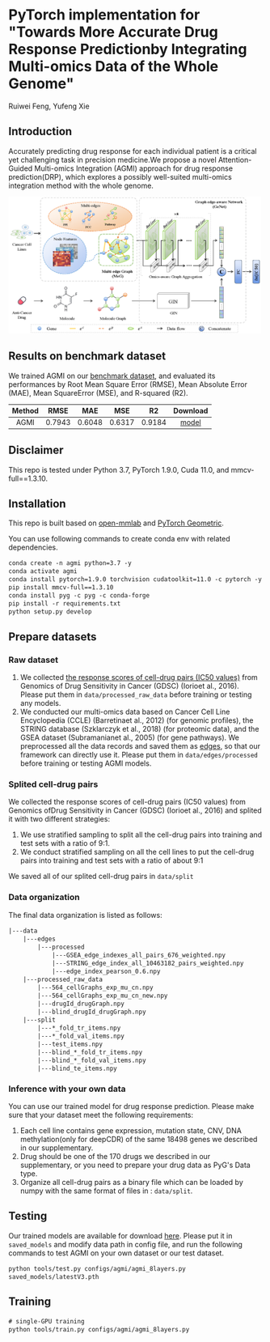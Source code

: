
<!-- # Towards More Accurate Drug Response Predictionby Integrating Multi-omics Data of the Whole Genome -->

# PyTorch implementation for "Towards More Accurate Drug Response Predictionby Integrating Multi-omics Data of the Whole Genome" <br/>

Ruiwei Feng, Yufeng Xie

## Introduction

Accurately predicting drug response for each individual patient is a critical yet challenging task in precision medicine.We propose a novel Attention-Guided Multi-omics Integration (AGMI) approach for drug response prediction(DRP), which
explores a possibly well-suited multi-omics integration method with the whole genome.

<img src="./images/overview.png" width="500">  <br/>


## Results on benchmark dataset

We trained AGMI on our [benchmark dataset](https://drive.google.com/drive/folders/1bFQvfxYoj_RNYrnYcfnFRtNTgul5DmTO?usp=sharing), and evaluated its performances by Root Mean Square Error (RMSE), Mean Absolute Error (MAE), Mean SquareError (MSE), and R-squared (R2).

|     Method     |  RMSE  | MAE | MSE | R2 |  Download |
|:--------------:|:-----:|:-----:|:-----:|:------:|:--------:|
|    AGMI     | 0.7943  | 0.6048  | 0.6317  |  0.9184  | [model](https://drive.google.com/drive/folders/1q2Hdp9ntUZcooK8aM_R4XjDAIvnInMtJ?usp=sharing) |

## Disclaimer

This repo is tested under Python 3.7, PyTorch 1.9.0, Cuda 11.0, and mmcv-full==1.3.10.

## Installation

This repo is built based on [open-mmlab](https://github.com/open-mmlab) and [PyTorch Geometric](https://github.com/pyg-team/pytorch_geometric). 

You can use following commands to create conda env with related dependencies.

```
conda create -n agmi python=3.7 -y
conda activate agmi
conda install pytorch=1.9.0 torchvision cudatoolkit=11.0 -c pytorch -y
pip install mmcv-full==1.3.10
conda install pyg -c pyg -c conda-forge
pip install -r requirements.txt
python setup.py develop
```

## Prepare datasets

### Raw dataset

1. We collected [the response scores of cell-drug pairs (IC50 values)](https://drive.google.com/drive/folders/1bFQvfxYoj_RNYrnYcfnFRtNTgul5DmTO?usp=sharing) from Genomics of Drug Sensitivity in Cancer (GDSC) (Iorioet al., 2016). Please put them in ``` data/processed_raw_data ``` before training or testing any models.  
2. We conducted our multi-omics data based on Cancer Cell Line Encyclopedia (CCLE) (Barretinaet al., 2012) (for genomic profiles), the STRING database (Szklarczyk
et al., 2018) (for proteomic data), and the GSEA dataset (Subramanianet al., 2005) (for gene pathways). We preprocessed all the data records and saved them as [edges](https://drive.google.com/drive/folders/1mTzl4Y_GoTprdpxqT_WwNzwVbpgtkRPm?usp=sharing), so that our framework can directly use it. Please put them in ``` data/edges/processed ``` before training or testing AGMI models.

### Splited cell-drug pairs

We collected the response scores of cell-drug pairs (IC50 values) from Genomics ofDrug Sensitivity in Cancer (GDSC) (Iorioet al., 2016) and splited it with two different strategies:

1. We use stratified sampling to split all the cell-drug pairs into training and test sets with a ratio of 9:1.  
2. We conduct stratified sampling on all the cell lines to put the cell-drug pairs into training and test sets with a ratio of about 9:1

We saved all of our splited cell-drug pairs in  ``` data/split ```  

### Data organization

The final data organization is listed as follows:
``` 
|---data
    |---edges
        |---processed
            |---GSEA_edge_indexes_all_pairs_676_weighted.npy
            |---STRING_edge_index_all_10463182_pairs_weighted.npy
            |---edge_index_pearson_0.6.npy
    |---processed_raw_data
        |---564_cellGraphs_exp_mu_cn.npy
        |---564_cellGraphs_exp_mu_cn_new.npy
        |---drugId_drugGraph.npy
        |---blind_drugId_drugGraph.npy
    |---split
        |---*_fold_tr_items.npy
        |---*_fold_val_items.npy
        |---test_items.npy
        |---blind_*_fold_tr_items.npy
        |---blind_*_fold_val_items.npy
        |---blind_te_items.npy

```  

### Inference with your own data

You can use our trained model for drug response prediction. Please make sure that your dataset meet the following requirements: 

1. Each cell line contains gene expression, mutation state, CNV, DNA methylation(only for deepCDR) of the same 18498 genes we described in our supplementary.  
2. Drug should be one of the 170 drugs we described in our supplementary, or you need to prepare your drug data as PyG's Data type.  
3. Organize all cell-drug pairs as a binary file which can be loaded by numpy with the same format of files in :  ``` data/split ```. 

## Testing
Our trained models are available for download [here](https://drive.google.com/drive/folders/1q2Hdp9ntUZcooK8aM_R4XjDAIvnInMtJ?usp=sharing). Please put it in `saved_models` and modify data path in config file, and run the following commands to test AGMI on your own dataset or our test dataset.

```
python tools/test.py configs/agmi/agmi_8layers.py saved_models/latestV3.pth
```

## Training

```
# single-GPU training
python tools/train.py configs/agmi/agmi_8layers.py

```
